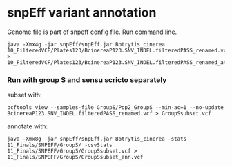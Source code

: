 

# snpEff variant annotation


Genome file is part of snpeff config file. Run command line.
```
java -Xmx4g -jar snpEff/snpEff.jar Botrytis_cinerea 10_FilteredVCF/Plates123/BcinereaP123.SNV_INDEL.filteredPASS_renamed.vcf > 10_FilteredVCF/Plates123/BcinereaP123.SNV_INDEL.filteredPASS_renamed_ann.vcf
```


### Run with group S and sensu scricto separately
subset with:
```
bcftools view --samples-file GroupS/Pop2_GroupS --min-ac=1 --no-update BcinereaP123.SNV_INDEL.filteredPASS_renamed.vcf > GroupSsubset.vcf
```
annotate with:
```
java -Xmx8g -jar snpEff/snpEff.jar Botrytis_cinerea -stats 11_Finals/SNPEFF/GroupS/ -csvStats 11_Finals/SNPEFF/GroupS/GroupSsubset.vcf > 11_Finals/SNPEFF/GroupS/GroupSsubset_ann.vcf
```
